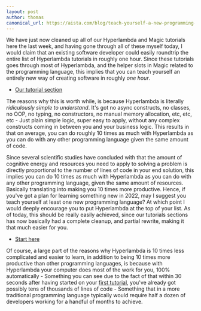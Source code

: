 ```yaml
---
layout: post
author: thomas
canonical_url: https://aista.com/blog/teach-yourself-a-new-programming-language-in-an-hour/
---
```


We have just now cleaned up all of our Hyperlambda and Magic tutorials here the last week, and having
gone through all of these myself today, I would claim that an existing software developer could easily roundtrip
the entire list of Hyperlambda tutorials in roughly one hour. Since these tutorials goes through most of Hyperlambda,
and the helper slots in Magic related to the programming language, this implies that you can teach yourself an
entirely new way of creating software in roughly _one hour_.

* [Our tutorial section](/tutorials/)

The reasons why this is worth while, is because Hyperlambda is literally _ridiculously simple to understand_.
It's got no async constructs, no classes, no OOP, no typing, no constructors, no manual memory allocation,
etc, etc, etc - Just plain simple logic, super easy to apply, without any complex constructs coming in between
you and your business logic. This results in that on average, you can do roughly 10 times as much with Hyperlambda
as you can do with any other programming language given the same amount of code.

Since several scientific studies have concluded with that the amount of cognitive energy and resources you
need to apply to solving a problem is directly proportional to the number of lines of code in your end solution,
this implies you can do 10 times as much with Hyperlambda as you can do with any other programming language,
given the same amount of resources. Basically translating into making you 10 times more productive.
Hence, if you've got a plan for learning something new in 2022, may I suggest you teach yourself at least
one new programming language? At which point I would deeply encourage you to put Hyperlambda at the top of
your list. As of today, this should be really easily achieved, since our tutorials sections has now basically
had a complete cleanup, and partial rewrite, making it that much easier for you.

* [Start here](/tutorials/)

Of course, a large part of the reasons why Hyperlambda is 10 times less complicated and easier to learn,
in addition to being 10 times more productive than other programming languages, is because with Hyperlambda your
computer does most of the work for you, 100% automatically - Something you can see due to the fact of that
within 30 seconds after having started on your [first tutorial](https://docs.aista.com/tutorials/database-crud/),
you've already got possibly tens of thousands of lines of code - Something that in a more
traditional programming language typically would require half a dozen of developers working for a handful of months
to achieve.
